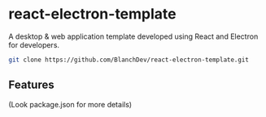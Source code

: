 # react-electron-template

A desktop & web application template developed using React and Electron for developers.

```bash
git clone https://github.com/BlanchDev/react-electron-template.git
```

## Features

(Look package.json for more details)
